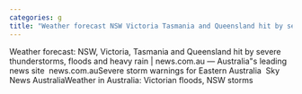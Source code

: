 ```yaml
---
categories: g
title: "Weather forecast NSW Victoria Tasmania and Queensland hit by severe thunderstorms floods and heavy rain  newscomau — Australias leading news site  newscomau"
---
```

Weather forecast: NSW, Victoria, Tasmania and Queensland hit by severe thunderstorms, floods and heavy rain | news.com.au — Australia"s leading news site&nbsp;&nbsp;news.com.auSevere storm warnings for Eastern Australia&nbsp;&nbsp;Sky News AustraliaWeather in Australia: Victorian floods, NSW storms 
